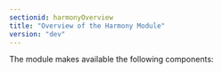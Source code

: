 ```yaml
---
sectionid: harmonyOverview
title: "Overview of the Harmony Module"
version: "dev"
---
```


The module makes available the following components:

